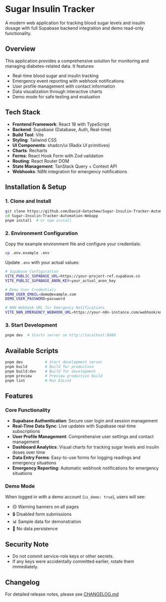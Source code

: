# Sugar Insulin Tracker

A modern web application for tracking blood sugar levels and insulin dosage with full Supabase backend integration and demo read-only functionality.

## Overview

This application provides a comprehensive solution for monitoring and managing diabetes-related data. It features:

- Real-time blood sugar and insulin tracking
- Emergency event reporting with webhook notifications
- User profile management with contact information
- Data visualization through interactive charts
- Demo mode for safe testing and evaluation

## Tech Stack

- **Frontend Framework**: React 18 with TypeScript
- **Backend**: Supabase (Database, Auth, Real-time)
- **Build Tool**: Vite
- **Styling**: Tailwind CSS
- **UI Components**: shadcn/ui (Radix UI primitives)
- **Charts**: Recharts
- **Forms**: React Hook Form with Zod validation
- **Routing**: React Router DOM
- **State Management**: TanStack Query + Context API
- **Webhooks**: N8N integration for emergency notifications

## Installation & Setup

### 1. Clone and Install
```bash
git clone https://github.com/David-Getachew/Sugar-Insulin-Tracker-Automation-Webapp.git
cd Sugar-Insulin-Tracker-Automation-Webapp
pnpm install  # or npm install
```

### 2. Environment Configuration
Copy the example environment file and configure your credentials:

```bash
cp .env.example .env
```

Update `.env` with your actual values:
```bash
# Supabase Configuration
VITE_PUBLIC_SUPABASE_URL=https://your-project-ref.supabase.co
VITE_PUBLIC_SUPABASE_ANON_KEY=your_actual_anon_key

# Demo User Credentials  
DEMO_USER_EMAIL=demo@example.com
DEMO_USER_PASSWORD=password

# N8N Webhook URL for Emergency Notifications
VITE_N8N_EMERGENCY_WEBHOOK_URL=https://your-n8n-instance.com/webhook/emergency
```

### 3. Start Development
```bash
pnpm dev  # Starts server on http://localhost:8080
```

## Available Scripts

```bash
pnpm dev          # Start development server
pnpm build        # Build for production  
pnpm build:dev    # Build for development
pnpm preview      # Preview production build
pnpm lint         # Run ESLint
```

## Features

### Core Functionality
- **Supabase Authentication**: Secure user login and session management
- **Real-Time Data Sync**: Live updates with Supabase real-time subscriptions
- **User Profile Management**: Comprehensive user settings and contact management
- **Dashboard Analytics**: Visual charts for tracking sugar levels and insulin doses over time
- **Data Entry Forms**: Easy-to-use forms for logging readings and emergency situations
- **Emergency Reporting**: Automatic webhook notifications for emergency situations

### Demo Mode
When logged in with a demo account (`is_demo: true`), users will see:
- 🟡 Warning banners on all pages
- 🔒 Disabled form submissions
- 📊 Sample data for demonstration
- 🚫 No data persistence

## Security Note
- Do not commit service-role keys or other secrets.
- If any keys were accidentally committed earlier, rotate them immediately.

## Changelog
For detailed release notes, please see [CHANGELOG.md](CHANGELOG.md)